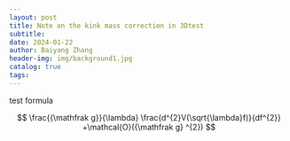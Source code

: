 ```yaml
---
layout: post
title: Note on the kink mass correction in 3Dtest
subtitle: 
date: 2024-01-22
author: Baiyang Zhang
header-img: img/background1.jpg
catalog: true
tags:
---
```

test formula

$$
\frac{{\mathfrak g}}{\lambda} \frac{d^{2}V(\sqrt{\lambda}f)}{df^{2}} +\mathcal{O}({\mathfrak g} ^{2})
$$